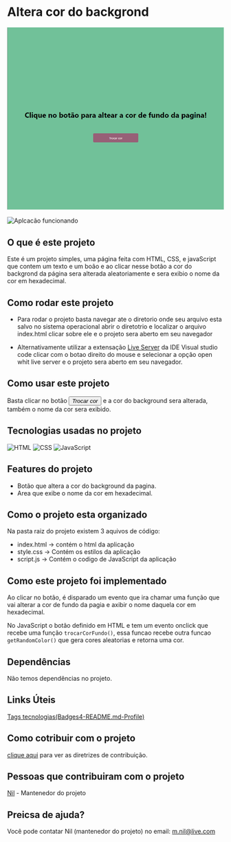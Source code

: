 # Altera cor do backgrond

![Tela inicial](./imagens/Captura%20de%20tela%202024-02-10%20142559.png)

![Aplcacão funcionando](./imagens/gif-pagina-icial.gif)

## O que é este projeto
Este é um projeto simples, uma página feita com HTML, CSS, e javaScript que contem um texto e um boão e ao clicar nesse botão a cor do backgrond da página sera alterada aleatoriamente e sera exibio o nome da cor em hexadecimal.

## Como rodar este projeto
- Para rodar o projeto basta navegar ate o diretorio onde seu arquivo esta salvo no sistema operacional abrir o diretotrio e localizar o arquivo index.html clicar sobre ele e o projeto sera aberto em seu navegador

- Alternativamente utilizar a extensação [Live Server](https://marketplace.visualstudio.com/items?itemName=ritwickdey.LiveServer) da IDE Visual studio code clicar com o botao direito do mouse e selecionar a opção open whit live server e o projeto sera aberto em seu navegador.

## Como usar este projeto
Basta clicar no botão <button>*Trocar cor*</button>   e a cor do background sera alterada, também o nome da cor sera exibido.

## Tecnologias usadas no projeto

![HTML](https://img.shields.io/badge/HTML5-E34F26?style=for-the-badge&logo=html5&logoColor=white)
![CSS](https://img.shields.io/badge/CSS3-1572B6?style=for-the-badge&logo=css3&logoColor=white)
![JavaScript](https://img.shields.io/badge/JavaScript-323330?style=for-the-badge&logo=javascript&logoColor=F7DF1E)

## Features do projeto

- Botão que altera a cor do background da pagina.
- Area que exibe o nome da cor em hexadecimal.

## Como o projeto esta organizado

Na pasta raiz do projeto existem 3 aquivos de código:
- index.html -> contém o html da aplicação
- style.css -> Contém os estilos da aplicação
- script.js -> Contém o codigo de JavaScript da aplicação

## Como este projeto foi implementado

Ao clicar no botão, é disparado um evento que ira chamar uma função que vai alterar a cor de fundo da pagia e axibir o nome daquela cor em hexadecimal.

No JavaScript o botão definido em HTML e tem um evento onclick que recebe uma função ```trocarCorFundo()```, essa funcao recebe outra funcao ```getRandomColor()``` que gera cores aleatorias e retorna uma cor.

## Dependências

Não temos dependências no projeto.

## Links Úteis
[Tags tecnologias(Badges4-README.md-Profile)](https://github.com/alexandresanlim/Badges4-README.md-Profile#-languages-)

## Como cotribuir com o projeto

[clique aqui](./CONTRIBUTING.md) para ver as diretrizes de contribuição.

## Pessoas que contribuiram com o projeto

[Nil](https://github.com/gnilfm) - Mantenedor do projeto

## Preicsa de ajuda?
Você pode contatar Nil (mantenedor do projeto) no email: m.nil@live.com